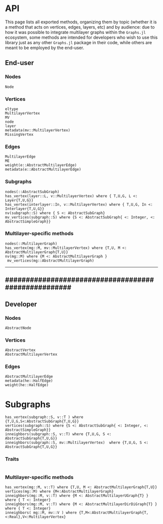 # API

This page lists all exported methods, organizing them by topic (whether it is a method that acts on vertices, edges, layers, etc) and by audience: due to how it was possible to integrate multilayer graphs within the `Graphs.jl` ecosystem, some methods are intended for developers who wish to use this library just as any other `Graphs.jl` package in their code, while others are meant to be employed by the end-user.


## End-user

### Nodes

```@docs
Node

```

### Vertices


```@docs
eltype
MultilayerVertex
MV
node
layer
metadata(mv::MultilayerVertex)
MissingVertex
```

### Edges


```@docs
MultilayerEdge
ME
weight(e::AbstractMultilayerEdge)
metadata(e::AbstractMultilayerEdge)
```

### Subgraphs


```@docs
nodes(::AbstractSubGraph)
has_vertex(layer::L, v::MultilayerVertex) where { T,U,G, L <: Layer{T,U,G}}
has_vertex(interlayer::In, v::MultilayerVertex) where { T,U,G, In <: Interlayer{T,U,G}}
nv(subgraph::S) where { S <: AbstractSubGraph}
mv_vertices(subgraph::S) where {S <: AbstractSubGraph{ <: Integer, <: AbstractSimpleGraph}}
```

### Multilayer-specific methods


```@docs
nodes(::MultilayerGraph)
has_vertex(mg::M, mv::MultilayerVertex) where {T,U, M <: AbstractMultilayerGraph{T,U}}
nv(mg::M) where {M <: AbstractMultilayerGraph }
 mv_vertices(mg::AbstractMultilayerGraph)
```

----------------------------------------------------
####################################################
----------------------------------------------------


## Developer

### Nodes

```@docs
AbstractNode
```



### Vertices

```@docs
AbstractVertex
AbstractMultilayerVertex
```


### Edges


```@docs
AbstractMultilayerEdge
metadata(he::HalfEdge)
weight(he::HalfEdge)
```

# Subgraphs

```@docs
has_vertex(subgraph::S, v::T ) where {T,U,G,S<:AbstractSubGraph{T,U,G}}
vertices(subgraph::S) where {S <: AbstractSubGraph{ <: Integer, <: AbstractSimpleGraph}}
inneighbors(subgraph::S, v::T) where {T,U,G, S <: AbstractSubGraph{T,U,G}}
inneighbors(subgraph::S, mv::MultilayerVertex)  where {T,U,G, S <: AbstractSubGraph{T,U,G}}
```

### Traits
```@docs
```

### Multilayer-specific methods

```@docs
has_vertex(mg::M, v::T) where {T,U, M <: AbstractMultilayerGraph{T,U}}
vertices(mg::M) where {M<:AbstractMultilayerGraph}
inneighbors(mg::M, v::T) where {M <: AbstractMultilayerUGraph{T} } where { T <: Integer}
inneighbors(mg::M, v::T) where {M <: AbstractMultilayerDirDiGraph{T} } where { T <: Integer}
inneighbors( mg::M, mv::V ) where {T,M<:AbstractMultilayerGraph{T,<:Real},V<:MultilayerVertex}
```




```@docs
```
